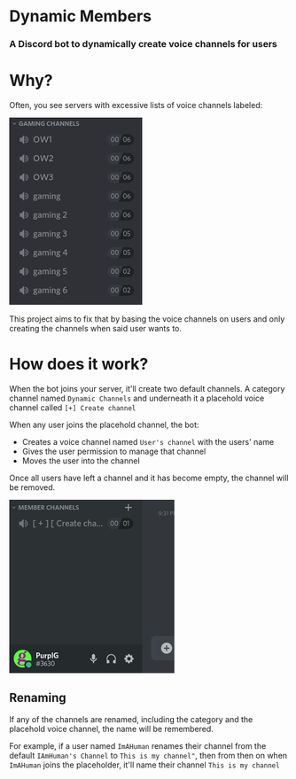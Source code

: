 # Dynamic Members

### A Discord bot to dynamically create voice channels for users 

# Why?
Often, you see servers with excessive lists of voice channels labeled:

![Excessive channel lists](static/channellist.png "Excessive channel lists")

This project aims to fix that by basing the voice channels on users and only creating the channels when said user wants to.

# How does it work?
When the bot joins your server, it'll create two default channels. A category channel named `Dynamic Channels` and underneath it a placehold voice channel called `[+] Create channel`

When any user joins the placehold channel, the bot:
- Creates a voice channel named `User's channel` with the users' name
- Gives the user permission to manage that channel
- Moves the user into the channel

Once all users have left a channel and it has become empty, the channel will be removed.

![Joining a channel](static/joining.gif "Joining a channel")

## Renaming
If any of the channels are renamed, including the category and the placehold voice channel, the name will be remembered.

For example, if a user named `ImAHuman` renames their channel from the default `IAmHuman's Channel` to `This is my channel"`, then from then on when `ImAHuman` joins the placeholder, it'll name their channel `This is my channel`
